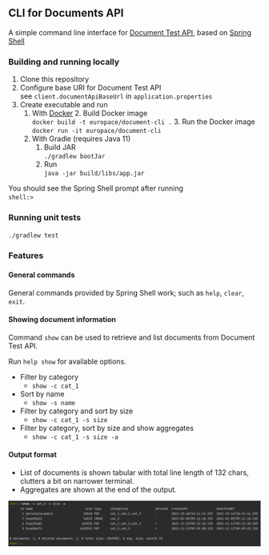 ## CLI for Documents API

A simple command line interface for [Document Test API](https://github.com/europace/duck-coding-challenge), based on [Spring Shell](https://spring.io/projects/spring-shell)

### Building and running locally
1. Clone this repository
2. Configure base URI for Document Test API  
see `client.documentApiBaseUrl` in `application.properties`  
3. Create executable and run
   1. With [Docker](https://www.docker.com/products/docker-desktop/)
      2. Build Docker image  
      `docker build -t europace/document-cli .`
      3. Run the Docker image  
      `docker run -it europace/document-cli`
   2. With Gradle (requires Java 11)
      1. Build JAR  
      `./gradlew bootJar`
      2. Run  
      `java -jar build/libs/app.jar`

You should see the Spring Shell prompt after running  
`shell:>`

### Running unit tests
`./gradlew test`

### Features
#### General commands
General commands provided by Spring Shell work; such as `help`, `clear`, `exit`.

#### Showing document information
Command `show` can be used to retrieve and list documents from Document Test API.

Run `help show` for available options.
* Filter by category
  * `show -c cat_1`
* Sort by name
  * `show -s name`
* Filter by category and sort by size
  * `show -c cat_1 -s size`
* Filter by category, sort by size and show aggregates
  * `show -c cat_1 -s size -a`

#### Output format
* List of documents is shown tabular with total line length of 132 chars, clutters a bit on narrower terminal.
* Aggregates are shown at the end of the output.

![Sample Output](src/img/sample-shell-output.png?raw=true "Sample Output")